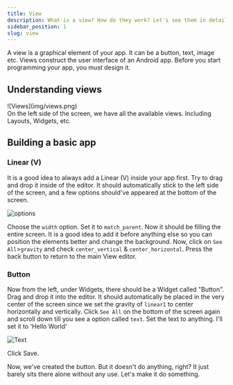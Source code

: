 ```yaml
---
title: View
description: What is a view? How do they work? Let's see them in detail.
sidebar_position: 1
slug: view
---
```


A view is a graphical element of your app. It can be a button, text, image etc. Views construct the user interface of an Android app. Before you start programming your app, you must design it.

## Understanding views
<div class="screenshot">
![Views](img/views.png)
</div>
On the left side of the screen, we have all the available views. Including Layouts, Widgets, etc.

## Building a basic app
### Linear (V)
It is a good idea to always add a Linear (V) inside your app first. Try to drag and drop it inside of the editor.
It should automatically stick to the left side of the screen, and a few options should've appeared at the bottom of the screen.

![options](img/image.png)

Choose the `width` option. Set it to `match_parent`.
Now it should be filling the entire screen. It is a good idea to add it before anything else so you can position the elements better and change the background.
Now, click on `See All`>`gravity` and check `center_vertical` & `center_horizontal`.
Press the back button to return to the main View editor.

### Button

Now from the left, under Widgets, there should be a Widget called "Button". Drag and drop it into the editor.
It should automatically be placed in the very center of the screen since we set the gravity of `linear1` to center horizontally and vertically.
Click `See All` on the bottom of the screen again and scroll down till you see a option called `text`. Set the text to anything. I'll set it to 'Hello World'

![Text](img/text.png)

Click Save.

Now, we've created the button. But it doesn't do anything, right? It just barely sits there alone without any use. Let's make it do something.
